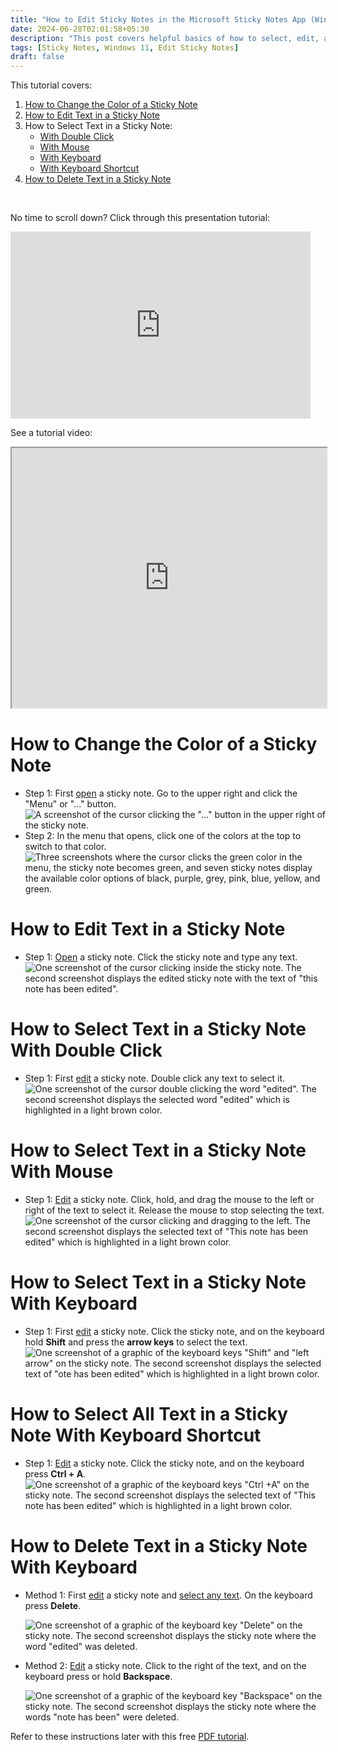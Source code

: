 ```yaml
---
title: "How to Edit Sticky Notes in the Microsoft Sticky Notes App (Windows 11)"
date: 2024-06-28T02:01:58+05:30
description: "This post covers helpful basics of how to select, edit, and delete text in sticky notes. You can even change the sticky note color!"
tags: [Sticky Notes, Windows 11, Edit Sticky Notes]
draft: false
---
```

This tutorial covers:

1. [How to Change the Color of a Sticky Note](#1)
2. [How to Edit Text in a Sticky Note](#2)
3. How to Select Text in a Sticky Note:
    * [With Double Click](#3)
    * [With Mouse](#4)
    * [With Keyboard](#5)
    * [With Keyboard Shortcut](#6)
4. [How to Delete Text in a Sticky Note](#7)

<br />
<p>No time to scroll down? Click through this presentation tutorial:</p>
<iframe src="https://docs.google.com/presentation/d/e/2PACX-1vTa-yqIxQLdLVBg0yFe7Krjr_WUe4qqaNgj4e9nrOrJrZfYnmtJOPyIK3mbopt98WEDBa4B1bjO0-_O/embed?start=false&loop=false&delayms=3000" frameborder="0" width="480" height="299" allowfullscreen="true" mozallowfullscreen="true" webkitallowfullscreen="true"></iframe>

<br />

See a tutorial video:
<iframe class="BLOG_video_class" allowfullscreen="" youtube-src-id="5qCKiWC0jc8" width="100%" height="416" src="https://www.youtube.com/embed/5qCKiWC0jc8"></iframe>

<h1 id="1">How to Change the Color of a Sticky Note</h1>

* Step 1: First [open](https://qhtutorials.github.io/posts/how-to-open-a-sticky-note/) a sticky note. Go to the upper right and click the "Menu" or "..." button. <div class="stepimage">![A screenshot of the cursor clicking the "..." button in the upper right of the sticky note.](blogsticky3dotsedit.png "Click the '...' ")</div>
* Step 2: In the menu that opens, click one of the colors at the top to switch to that color. <div class="stepimage">![Three screenshots where the cursor clicks the green color in the menu, the sticky note becomes green, and seven sticky notes display the available color options of black, purple, grey, pink, blue, yellow, and green.](blogpptcolor.png "Click a color")</div>

<h1 id="2">How to Edit Text in a Sticky Note</h1>

* Step 1: [Open](https://qhtutorials.github.io/posts/how-to-open-a-sticky-note/) a sticky note. Click the sticky note and type any text. <div class="stepimage">![One screenshot of the cursor clicking inside the sticky note. The second screenshot displays the edited sticky note with the text of "this note has been edited".](blogppteditnote.png "Type any text")</div>

<h1 id="3">How to Select Text in a Sticky Note With Double Click</h1>

* Step 1: First [edit](#2) a sticky note. Double click any text to select it. <div class="stepimage">![One screenshot of the cursor double clicking the word "edited". The second screenshot displays the selected word "edited" which is highlighted in a light brown color.](blogpptdblclickselect.png "Double click the text")</div>

<h1 id="4">How to Select Text in a Sticky Note With Mouse</h1>

* Step 1: [Edit](#2) a sticky note. Click, hold, and drag the mouse to the left or right of the text to select it. Release the mouse to stop selecting the text. <div class="stepimage">![One screenshot of the cursor clicking and dragging to the left. The second screenshot displays the selected text of "This note has been edited" which is highlighted in a light brown color.](blogpptclickdragselect.png "Click and drag to select text")</div>

<h1 id="5">How to Select Text in a Sticky Note With Keyboard</h1>

* Step 1: First [edit](#2) a sticky note. Click the sticky note, and on the keyboard hold **Shift** and press the **arrow keys** to select the text. <div class="stepimage">![One screenshot of a graphic of the keyboard keys "Shift" and "left arrow" on the sticky note. The second screenshot displays the selected text of "ote has been edited" which is highlighted in a light brown color.](blogpptshiftarrows.png "Hold 'Shift' and press the arrow keys")</div>

<h1 id="6">How to Select All Text in a Sticky Note With Keyboard Shortcut</h1>

* Step 1: [Edit](#2) a sticky note. Click the sticky note, and on the keyboard press **Ctrl + A**. <div class="stepimage">![One screenshot of a graphic of the keyboard keys "Ctrl +A" on the sticky note. The second screenshot displays the selected text of "This note has been edited" which is highlighted in a light brown color.](blogpptctrla.png "Press 'Ctrl +A' ")</div>

<h1 id="7">How to Delete Text in a Sticky Note With Keyboard</h1>

* Method 1: First [edit](#2) a sticky note and [select any text](#4). On the keyboard press **Delete**. <div class="stepimage">![One screenshot of a graphic of the keyboard key "Delete" on the sticky note. The second screenshot displays the sticky note where the word "edited" was deleted.](blogpptdelete.png "Select text and press 'Delete' ")</div>

* Method 2: [Edit](#2) a sticky note. Click to the right of the text, and on the keyboard press or hold **Backspace**. <div class="stepimage">![One screenshot of a graphic of the keyboard key "Backspace" on the sticky note. The second screenshot displays the sticky note where the words "note has been" were deleted.](blogpptbackspace.png "Press 'Backspace' ")</div>

Refer to these instructions later with this free [PDF tutorial](https://drive.google.com/file/d/1I7fR1wQ2aV_-ff28lEHZ2xkDY6qoKiXv/view?usp=sharing).

<br />


